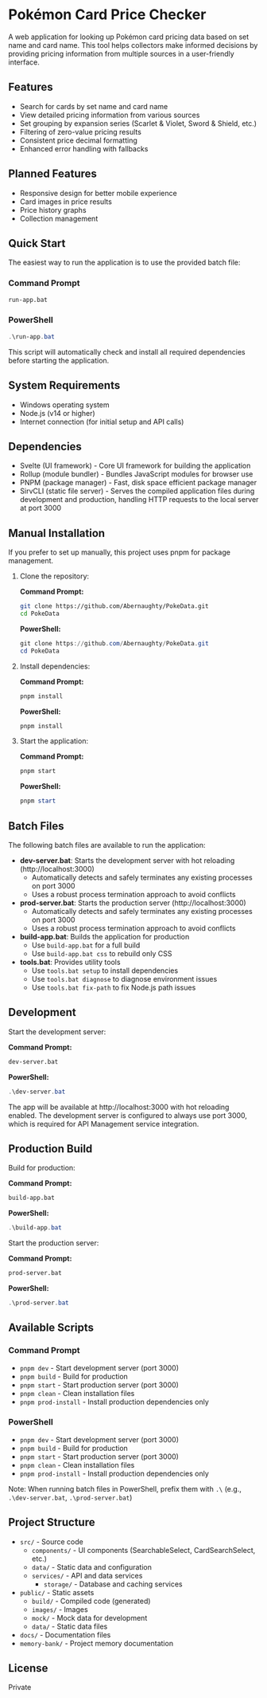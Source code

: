 # Pokémon Card Price Checker

A web application for looking up Pokémon card pricing data based on set name and card name. This tool helps collectors make informed decisions by providing pricing information from multiple sources in a user-friendly interface.

## Features

- Search for cards by set name and card name
- View detailed pricing information from various sources
- Set grouping by expansion series (Scarlet & Violet, Sword & Shield, etc.)
- Filtering of zero-value pricing results
- Consistent price decimal formatting
- Enhanced error handling with fallbacks

## Planned Features

- Responsive design for better mobile experience
- Card images in price results
- Price history graphs
- Collection management

## Quick Start

The easiest way to run the application is to use the provided batch file:

### Command Prompt
```bash
run-app.bat
```

### PowerShell
```powershell
.\run-app.bat
```

This script will automatically check and install all required dependencies before starting the application.

## System Requirements

- Windows operating system
- Node.js (v14 or higher)
- Internet connection (for initial setup and API calls)

## Dependencies

- Svelte (UI framework) - Core UI framework for building the application
- Rollup (module bundler) - Bundles JavaScript modules for browser use
- PNPM (package manager) - Fast, disk space efficient package manager
- SirvCLI (static file server) - Serves the compiled application files during development and production, handling HTTP requests to the local server at port 3000

## Manual Installation

If you prefer to set up manually, this project uses pnpm for package management.

1. Clone the repository:
   
   **Command Prompt:**
   ```bash
   git clone https://github.com/Abernaughty/PokeData.git
   cd PokeData
   ```
   
   **PowerShell:**
   ```powershell
   git clone https://github.com/Abernaughty/PokeData.git
   cd PokeData
   ```

2. Install dependencies:
   
   **Command Prompt:**
   ```bash
   pnpm install
   ```
   
   **PowerShell:**
   ```powershell
   pnpm install
   ```

3. Start the application:
   
   **Command Prompt:**
   ```bash
   pnpm start
   ```
   
   **PowerShell:**
   ```powershell
   pnpm start
   ```

## Batch Files

The following batch files are available to run the application:

- **dev-server.bat**: Starts the development server with hot reloading (http://localhost:3000)
  - Automatically detects and safely terminates any existing processes on port 3000
  - Uses a robust process termination approach to avoid conflicts
- **prod-server.bat**: Starts the production server (http://localhost:3000)
  - Automatically detects and safely terminates any existing processes on port 3000
  - Uses a robust process termination approach to avoid conflicts
- **build-app.bat**: Builds the application for production
  - Use `build-app.bat` for a full build
  - Use `build-app.bat css` to rebuild only CSS
- **tools.bat**: Provides utility tools
  - Use `tools.bat setup` to install dependencies
  - Use `tools.bat diagnose` to diagnose environment issues
  - Use `tools.bat fix-path` to fix Node.js path issues

## Development

Start the development server:

**Command Prompt:**
```bash
dev-server.bat
```

**PowerShell:**
```powershell
.\dev-server.bat
```

The app will be available at http://localhost:3000 with hot reloading enabled. The development server is configured to always use port 3000, which is required for API Management service integration.

## Production Build

Build for production:

**Command Prompt:**
```bash
build-app.bat
```

**PowerShell:**
```powershell
.\build-app.bat
```

Start the production server:

**Command Prompt:**
```bash
prod-server.bat
```

**PowerShell:**
```powershell
.\prod-server.bat
```

## Available Scripts

### Command Prompt
- `pnpm dev` - Start development server (port 3000)
- `pnpm build` - Build for production
- `pnpm start` - Start production server (port 3000)
- `pnpm clean` - Clean installation files
- `pnpm prod-install` - Install production dependencies only

### PowerShell
- `pnpm dev` - Start development server (port 3000)
- `pnpm build` - Build for production
- `pnpm start` - Start production server (port 3000)
- `pnpm clean` - Clean installation files
- `pnpm prod-install` - Install production dependencies only

Note: When running batch files in PowerShell, prefix them with `.\` (e.g., `.\dev-server.bat`, `.\prod-server.bat`)

## Project Structure

- `src/` - Source code
  - `components/` - UI components (SearchableSelect, CardSearchSelect, etc.)
  - `data/` - Static data and configuration
  - `services/` - API and data services
    - `storage/` - Database and caching services
- `public/` - Static assets
  - `build/` - Compiled code (generated)
  - `images/` - Images
  - `mock/` - Mock data for development
  - `data/` - Static data files
- `docs/` - Documentation files
- `memory-bank/` - Project memory documentation

## License

Private
